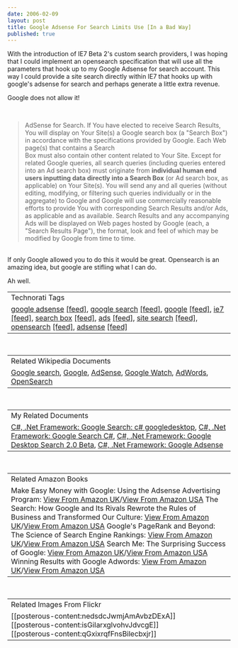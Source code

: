 ```yaml
--- 
date: 2006-02-09
layout: post
title: Google Adsense For Search Limits Use [In a Bad Way]
published: true
---
```

With the introduction of IE7 Beta 2's custom search providers, I was hoping that I could implement an opensearch specification that will use all the parameters that hook up to my Google Adsense for search account. This way I could provide a site search directly within IE7 that hooks up with google's adsense for search and perhaps generate a little extra revenue.<p />Google does not allow it!<p /><br /><blockquote>AdSense for Search. If You have elected to receive Search Results, You will display on Your Site(s) a Google search box (a "Search Box") in accordance with the specifications provided by Google. Each Web page(s) that contains a Search<br />Box must also contain other content related to Your Site. Except for related Google queries, all search queries (including queries entered into an Ad search box) must originate from <strong>individual human end users inputting data directly into a Search Box</strong> (or Ad search box, as applicable) on Your Site(s). You will send any and all queries (without editing, modifying, or filtering such queries individually or in the aggregate) to Google and Google will use commercially reasonable efforts to provide You with corresponding Search Results and/or Ads, as applicable and as available. Search Results and any accompanying Ads will be displayed on Web pages hosted by Google (each, a "Search Results Page"), the format, look and feel of which may be modified by Google from time to time.</blockquote><br /><span style="">If only Google allowed you to do this it would be great.  Opensearch is an amazing idea, but google are stifling what I can do.</span><p />Ah well.<p /><table class="TechnoratiHead TagHeader">
<tr><td>Technorati Tags</td></tr>
<tr class="Technorati"><td>
<a href="http://www.kinlan.co.uk/tag/google%20adsense" class="Tag" rel="tag">google adsense</a> <a href="http://feeds.technorati.com/feed/posts/tag/google%20adsense" class="Tag">[feed]</a>, <a href="http://www.kinlan.co.uk/tag/google%20search" class="Tag" rel="tag">google search</a> <a href="http://feeds.technorati.com/feed/posts/tag/google%20search" class="Tag">[feed]</a>, <a href="http://www.kinlan.co.uk/tag/google" class="Tag" rel="tag">google</a> <a href="http://feeds.technorati.com/feed/posts/tag/google" class="Tag">[feed]</a>, <a href="http://www.kinlan.co.uk/tag/ie7" class="Tag" rel="tag">ie7</a> <a href="http://feeds.technorati.com/feed/posts/tag/ie7" class="Tag">[feed]</a>, <a href="http://www.kinlan.co.uk/tag/search%20box" class="Tag" rel="tag">search box</a> <a href="http://feeds.technorati.com/feed/posts/tag/search%20box" class="Tag">[feed]</a>, <a href="http://www.kinlan.co.uk/tag/ads" class="Tag" rel="tag">ads</a> <a href="http://feeds.technorati.com/feed/posts/tag/ads" class="Tag">[feed]</a>, <a href="http://www.kinlan.co.uk/tag/site%20search" class="Tag" rel="tag">site search</a> <a href="http://feeds.technorati.com/feed/posts/tag/site%20search" class="Tag">[feed]</a>, <a href="http://www.kinlan.co.uk/tag/opensearch" class="Tag" rel="tag">opensearch</a> <a href="http://feeds.technorati.com/feed/posts/tag/opensearch" class="Tag">[feed]</a>, <a href="http://www.kinlan.co.uk/tag/adsense" class="Tag" rel="tag">adsense</a> <a href="http://feeds.technorati.com/feed/posts/tag/adsense" class="Tag">[feed]</a>
</td></tr>
</table><br /><table class="TechnoratiHead TagHeader">
<tr><td>Related Wikipedia Documents</td></tr>
<tr class="Technorati"><td>
<a href="http://en.wikipedia.org/wiki/Google_(search_engine)" class="Tag" rel="tag">Google search</a>, <a href="http://en.wikipedia.org/wiki/Google" class="Tag" rel="tag">Google</a>, <a href="http://en.wikipedia.org/wiki/Adsense" class="Tag" rel="tag">AdSense</a>, <a href="http://en.wikipedia.org/wiki/Google_Watch" class="Tag" rel="tag">Google Watch</a>, <a href="http://en.wikipedia.org/wiki/AdWords" class="Tag" rel="tag">AdWords</a>, <a href="http://en.wikipedia.org/wiki/OpenSearch" class="Tag" rel="tag">OpenSearch</a>
</td></tr>
</table><br /><table class="TechnoratiHead TagHeader">
<tr><td>My Related Documents</td></tr>
<tr class="Technorati"><td>
<a href="http://www.kinlan.co.uk/2005/11/google-search-c-googledesktop.html" class="Tag" rel="tag">C#, .Net Framework: Google Search: c# googledesktop</a>, <a href="http://www.kinlan.co.uk/2005/11/google-search-c.html" class="Tag" rel="tag">C#, .Net Framework: Google Search C#</a>, <a href="http://www.kinlan.co.uk/2005/08/google-desktop-search-20-beta.html" class="Tag" rel="tag">C#, .Net Framework: Google Desktop Search 2.0 Beta</a>, <a href="http://www.kinlan.co.uk/2005/11/google-adsense.html" class="Tag" rel="tag">C#, .Net Framework: Google Adsense</a>
</td></tr>
</table><br /><table class="TechnoratiHead TagHeader">
<tr><td>Related Amazon Books</td></tr>
<tr class="Technorati"><td>Make Easy Money with Google: Using the Adsense Advertising Program: <a href="http://www.amazon.co.uk/exec/obidos/redirect?tag=cnetfra-21&amp;link_code=xm2&amp;camp=2025&amp;creative=165953&amp;path=http://www.amazon.co.uk/gp/redirect.html%253fASIN=0321321146%2526tag=cnetfra-21%2526lcode=xm2%2526cID=2025%2526ccmID=165953%2526location=/o/ASIN/0321321146%25253FSubscriptionId=0CM2PVF6VAHJQKW5G782" class="Tag" rel="tag">View From Amazon UK</a>/<a href="http://www.amazon.com/exec/obidos/redirect?tag=cnetfra-20&amp;link_code=xm2&amp;camp=2025&amp;creative=165953&amp;path=http://www.amazon.com/gp/redirect.html%253fASIN=0321321146%2526tag=cnetfra-20%2526lcode=xm2%2526cID=2025%2526ccmID=165953%2526location=/o/ASIN/0321321146%25253FSubscriptionId=0CM2PVF6VAHJQKW5G782" class="Tag" rel="tag">View From Amazon USA</a> The Search: How Google and Its Rivals Rewrote the Rules of Business and Transformed Our Culture: <a href="http://www.amazon.co.uk/exec/obidos/redirect?tag=cnetfra-21&amp;link_code=xm2&amp;camp=2025&amp;creative=165953&amp;path=http://www.amazon.co.uk/gp/redirect.html%253fASIN=1857883616%2526tag=cnetfra-21%2526lcode=xm2%2526cID=2025%2526ccmID=165953%2526location=/o/ASIN/1857883616%25253FSubscriptionId=0CM2PVF6VAHJQKW5G782" class="Tag" rel="tag">View From Amazon UK</a>/<a href="http://www.amazon.com/exec/obidos/redirect?tag=cnetfra-20&amp;link_code=xm2&amp;camp=2025&amp;creative=165953&amp;path=http://www.amazon.com/gp/redirect.html%253fASIN=1857883616%2526tag=cnetfra-20%2526lcode=xm2%2526cID=2025%2526ccmID=165953%2526location=/o/ASIN/1857883616%25253FSubscriptionId=0CM2PVF6VAHJQKW5G782" class="Tag" rel="tag">View From Amazon USA</a> Google's PageRank and Beyond: The Science of Search Engine Rankings: <a href="http://www.amazon.co.uk/exec/obidos/redirect?tag=cnetfra-21&amp;link_code=xm2&amp;camp=2025&amp;creative=165953&amp;path=http://www.amazon.co.uk/gp/redirect.html%253fASIN=0691122024%2526tag=cnetfra-21%2526lcode=xm2%2526cID=2025%2526ccmID=165953%2526location=/o/ASIN/0691122024%25253FSubscriptionId=0CM2PVF6VAHJQKW5G782" class="Tag" rel="tag">View From Amazon UK</a>/<a href="http://www.amazon.com/exec/obidos/redirect?tag=cnetfra-20&amp;link_code=xm2&amp;camp=2025&amp;creative=165953&amp;path=http://www.amazon.com/gp/redirect.html%253fASIN=0691122024%2526tag=cnetfra-20%2526lcode=xm2%2526cID=2025%2526ccmID=165953%2526location=/o/ASIN/0691122024%25253FSubscriptionId=0CM2PVF6VAHJQKW5G782" class="Tag" rel="tag">View From Amazon USA</a> Search Me: The Surprising Success of Google: <a href="http://www.amazon.co.uk/exec/obidos/redirect?tag=cnetfra-21&amp;link_code=xm2&amp;camp=2025&amp;creative=165953&amp;path=http://www.amazon.co.uk/gp/redirect.html%253fASIN=1904879160%2526tag=cnetfra-21%2526lcode=xm2%2526cID=2025%2526ccmID=165953%2526location=/o/ASIN/1904879160%25253FSubscriptionId=0CM2PVF6VAHJQKW5G782" class="Tag" rel="tag">View From Amazon UK</a>/<a href="http://www.amazon.com/exec/obidos/redirect?tag=cnetfra-20&amp;link_code=xm2&amp;camp=2025&amp;creative=165953&amp;path=http://www.amazon.com/gp/redirect.html%253fASIN=1904879160%2526tag=cnetfra-20%2526lcode=xm2%2526cID=2025%2526ccmID=165953%2526location=/o/ASIN/1904879160%25253FSubscriptionId=0CM2PVF6VAHJQKW5G782" class="Tag" rel="tag">View From Amazon USA</a> Winning Results with Google Adwords: <a href="http://www.amazon.co.uk/exec/obidos/redirect?tag=cnetfra-21&amp;link_code=xm2&amp;camp=2025&amp;creative=165953&amp;path=http://www.amazon.co.uk/gp/redirect.html%253fASIN=0072257024%2526tag=cnetfra-21%2526lcode=xm2%2526cID=2025%2526ccmID=165953%2526location=/o/ASIN/0072257024%25253FSubscriptionId=0CM2PVF6VAHJQKW5G782" class="Tag" rel="tag">View From Amazon UK</a>/<a href="http://www.amazon.com/exec/obidos/redirect?tag=cnetfra-20&amp;link_code=xm2&amp;camp=2025&amp;creative=165953&amp;path=http://www.amazon.com/gp/redirect.html%253fASIN=0072257024%2526tag=cnetfra-20%2526lcode=xm2%2526cID=2025%2526ccmID=165953%2526location=/o/ASIN/0072257024%25253FSubscriptionId=0CM2PVF6VAHJQKW5G782" class="Tag" rel="tag">View From Amazon USA</a>
</td></tr>
</table><br /><table class="TechnoratiHead TagHeader">
<tr><td>Related Images From Flickr</td></tr>
<tr class="Technorati"><td>
<span style="float: left;">[[posterous-content:nedsdcJwmjAmAvbzDExA]]</span><span style="float: left;">[[posterous-content:isGiIarxglvohvJdvcgE]]</span><span style="float: left;">[[posterous-content:qGxixrqfFnsBilecbxjr]]</span>
</td></tr>
</table><div class="blogger-post-footer"><img class="posterous_download_image" src="https://blogger.googleusercontent.com/tracker/8109338-113947908817840707?l=www.kinlan.co.uk%2Findex.html" height="1" alt="" width="1" /></div>
